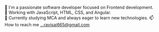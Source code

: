 👋 I'm a passionate software developer focused on Frontend development.  
🔨 Working with JavaScript, HTML, CSS, and Angular.  
🌱 Currently studying MCA and always eager to learn new technologies. 
📫 How to reach me ...ravisai665@gmail.com

<!---
Ravisai1/Ravisai1 is a ✨ special ✨ repository because its `README.md` (this file) appears on your GitHub profile.
You can click the Preview link to take a look at your changes.
--->
